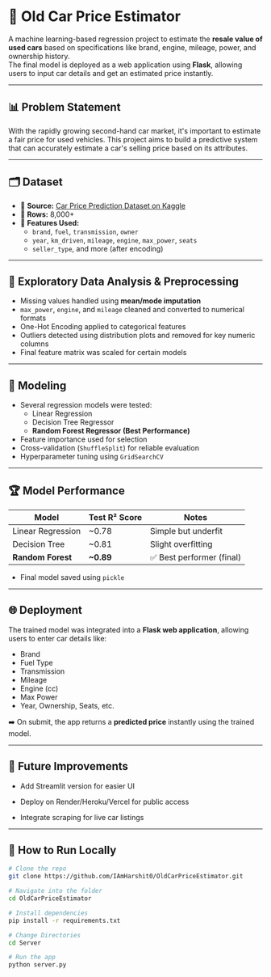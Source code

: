 # 🚗 Old Car Price Estimator

A machine learning-based regression project to estimate the **resale value of used cars** based on specifications like brand, engine, mileage, power, and ownership history.  
The final model is deployed as a web application using **Flask**, allowing users to input car details and get an estimated price instantly.

---

## 📊 Problem Statement

With the rapidly growing second-hand car market, it's important to estimate a fair price for used vehicles. This project aims to build a predictive system that can accurately estimate a car's selling price based on its attributes.

---

## 🗂 Dataset

- 📌 **Source:** [Car Price Prediction Dataset on Kaggle](https://www.kaggle.com/datasets/sukhmandeepsinghbrar/car-price-prediction-dataset)
- 💾 **Rows:** 8,000+
- 🧾 **Features Used:**
  - `brand`, `fuel`, `transmission`, `owner`
  - `year`, `km_driven`, `mileage`, `engine`, `max_power`, `seats`
  - `seller_type`, and more (after encoding)

---

## 🧪 Exploratory Data Analysis & Preprocessing

- Missing values handled using **mean/mode imputation**
- `max_power`, `engine`, and `mileage` cleaned and converted to numerical formats
- One-Hot Encoding applied to categorical features
- Outliers detected using distribution plots and removed for key numeric columns
- Final feature matrix was scaled for certain models

---

## 🧠 Modeling

- Several regression models were tested:
  - Linear Regression
  - Decision Tree Regressor
  - **Random Forest Regressor (Best Performance)**
- Feature importance used for selection
- Cross-validation (`ShuffleSplit`) for reliable evaluation
- Hyperparameter tuning using `GridSearchCV`

---

## 🏆 Model Performance

| Model             | Test R² Score | Notes                     |
| ----------------- | ------------- | ------------------------- |
| Linear Regression | ~0.78         | Simple but underfit       |
| Decision Tree     | ~0.81         | Slight overfitting        |
| **Random Forest** | **~0.89**     | ✅ Best performer (final) |

- Final model saved using `pickle`

---

## 🌐 Deployment

The trained model was integrated into a **Flask web application**, allowing users to enter car details like:

- Brand
- Fuel Type
- Transmission
- Mileage
- Engine (cc)
- Max Power
- Year, Ownership, Seats, etc.

➡️ On submit, the app returns a **predicted price** instantly using the trained model.

---

## 📌 Future Improvements

- Add Streamlit version for easier UI

- Deploy on Render/Heroku/Vercel for public access

- Integrate scraping for live car listings

---

## 🚀 How to Run Locally

```bash
# Clone the repo
git clone https://github.com/IAmHarshit0/OldCarPriceEstimator.git

# Navigate into the folder
cd OldCarPriceEstimator

# Install dependencies
pip install -r requirements.txt

# Change Directories
cd Server

# Run the app
python server.py
```
